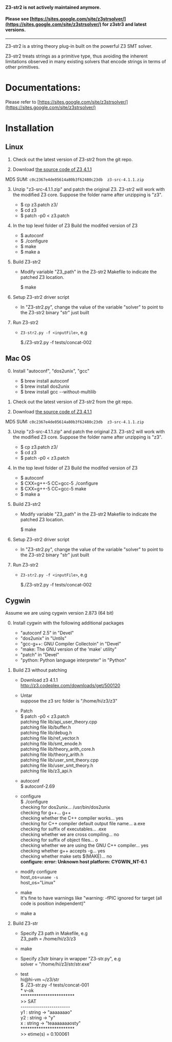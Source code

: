 
#### Z3-str2 is not actively maintained anymore. 

#### Please see [https://sites.google.com/site/z3strsolver/](https://sites.google.com/site/z3strsolver/) for z3str3 and latest versions.

___

Z3-str2 is a string theory plug-in built on the powerful Z3 SMT solver.

Z3-str2 treats strings as a primitive type, thus avoiding the inherent limitations 
observed in many existing solvers that encode strings in terms of other primitives.


# Documentations:

Please refer to [https://sites.google.com/site/z3strsolver/](https://sites.google.com/site/z3strsolver/)



# Installation

## Linux

1. Check out the latest version of Z3-str2 from the git repo.


2. Download [the source code of Z3 4.1.1](http://z3.codeplex.com/releases/view/95640)
   
  MD5 SUM: ```c0c2367e4de05614a80b3f62480c23db  z3-src-4.1.1.zip```


3. Unzip "z3-src-4.1.1.zip" and patch the original Z3. Z3-str2 will work with the modified Z3 core. Suppose the folder name after unzipping is "z3".
     *  $ cp z3.patch z3/
     *  $ cd z3
     *  $ patch -p0 < z3.patch
   

4. In the top level folder of Z3 Build the modifed version of Z3
   * $ autoconf
   * $ ./configure
   * $ make
   * $ make a
   
   
5. Build  Z3-str2
   * Modify variable "Z3_path" in the Z3-str2 Makefile to indicate the patched Z3 location.

      $ make

       
6. Setup Z3-str2 driver script
   * In "Z3-str2.py", change the value of the variable "solver" to point to the 
     Z3-str2 binary "str" just built
 
 
7. Run Z3-str2
   *  ```Z3-str2.py -f <inputFile>```, e.g 

      $./Z3-str2.py -f tests/concat-002


## Mac OS
0. Install "autoconf", "dos2unix", "gcc"
   * $ brew install autoconf
   * $ brew install dos2unix
   * $ brew install gcc --without-multilib
 
1. Check out the latest version of Z3-str2 from the git repo.


2. Download [the source code of Z3 4.1.1](http://z3.codeplex.com/releases/view/95640)
   
  MD5 SUM: ```c0c2367e4de05614a80b3f62480c23db  z3-src-4.1.1.zip```


3. Unzip "z3-src-4.1.1.zip" and patch the original Z3. Z3-str2 will work with the modified Z3 core. Suppose the folder name after unzipping is "z3".
     *  $ cp z3.patch z3/
     *  $ cd z3
     *  $ patch -p0 < z3.patch
   

4. In the top level folder of Z3 Build the modifed version of Z3
   * $ autoconf
   * $ CXX=g++-5 CC=gcc-5 ./configure
   * $ CXX=g++-5 CC=gcc-5 make
   * $ make a
   
   
5. Build  Z3-str2
   * Modify variable "Z3_path" in the Z3-str2 Makefile to indicate the patched Z3 location.

      $ make

       
6. Setup Z3-str2 driver script
   * In "Z3-str2.py", change the value of the variable "solver" to point to the 
     Z3-str2 binary "str" just built
 
 
7. Run Z3-str2
   *  ```Z3-str2.py -f <inputFile>```, e.g 

      $./Z3-str2.py -f tests/concat-002



## Cygwin
Assume we are using cygwin version 2.873 (64 bit)

0. Install cygwin with the following additional packages
   * "autoconf 2.5" in "Devel"
   * "dos2unix" in "Untils"
   * "gcc-g++: GNU Compiler Collectoin" in "Devel" 
   * "make: The GNU version of the 'make' utility"
   * "patch" in "Devel"
   * "python: Python language interpreter" in "Python"


1. Build Z3 without patching
   * Download z3 4.1.1   
     http://z3.codeplex.com/downloads/get/500120

    * Untar  
      suppose the z3 src folder is "/home/hi/z3/z3"
 
    * Patch        
        $ patch -p0 < z3.patch  
        patching file lib/api_user_theory.cpp  
        patching file lib/buffer.h  
        patching file lib/debug.h  
        patching file lib/ref_vector.h  
        patching file lib/smt_enode.h  
        patching file lib/theory_arith_core.h  
        patching file lib/theory_arith.h  
        patching file lib/user_smt_theory.cpp  
        patching file lib/user_smt_theory.h  
        patching file lib/z3_api.h  

    *  autoconf          
        $ autoconf-2.69

        
    * configure  
        $ ./configure  
        checking for dos2unix... /usr/bin/dos2unix  
        checking for g++... g++  
        checking whether the C++ compiler works... yes  
        checking for C++ compiler default output file name... a.exe  
        checking for suffix of executables... .exe  
        checking whether we are cross compiling... no  
        checking for suffix of object files... o  
        checking whether we are using the GNU C++ compiler... yes  
        checking whether g++ accepts -g... yes  
        checking whether make sets $(MAKE)... no  
        <b>configure: error: Unknown host platform: CYGWIN_NT-6.1</b>

    
    * modify configure  
        host_os=`uname -s`  
        host_os="Linux"

      
    * make          
        It's fine to have warnings like "warning: -fPIC ignored for target (all code is position independent)"  

      
    * make a
    
    
2. Build Z3-str
    * Specify Z3 path in Makefile, e.g  
        Z3_path = /home/hi/z3/z3

    
    * make
      
    * Specify z3str binary in wrapper "Z3-str.py", e.g  
        solver = "/home/hi/z3/str/str.exe"

      
    * test  
        hi@hi-vm ~/z3/str      
        $ ./Z3-str.py -f tests/concat-001  
        \* v-ok  
        \*\*\*\*\*\*\*\*\*\*\*\*\*\*\*\*\*\*\*\*\*\*\*\*  
        \>\> SAT  
        \-\-\-\-\-\-\-\-\-\-\-\-\-\-\-\-\-\-\-\-\-\-\-\-  
        y1 : string -> "aaaaaaao"  
        y2 : string -> "y"  
        x : string -> "teaaaaaaaosty"  
        \*\*\*\*\*\*\*\*\*\*\*\*\*\*\*\*\*\*\*\*\*\*\*\*  
        \>\> etime(s) = 0.100061
